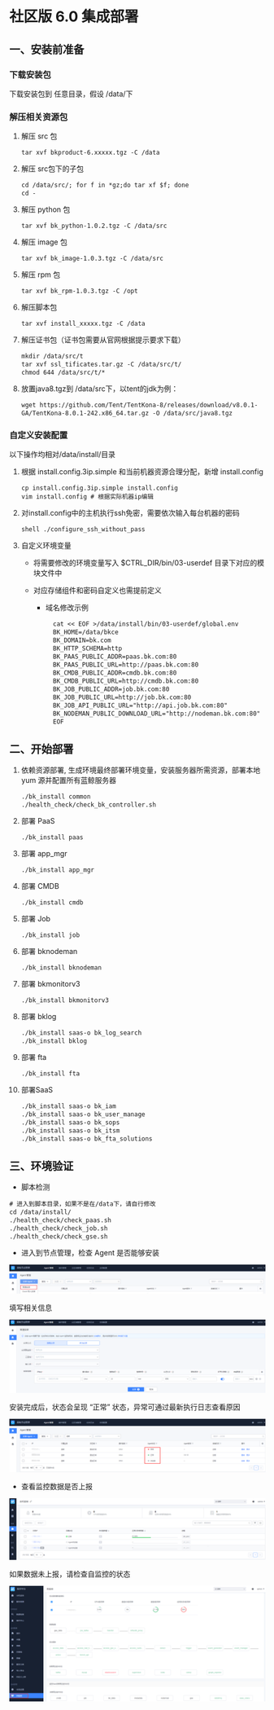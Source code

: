 
# 社区版 6.0 集成部署

## 一、安装前准备

### 下载安装包

下载安装包到 任意目录，假设 /data/下

### 解压相关资源包

1. 解压 src 包

   ```shell
   tar xvf bkproduct-6.xxxxx.tgz -C /data
   ```

2. 解压 src包下的子包

   ```shell
   cd /data/src/; for f in *gz;do tar xf $f; done
   cd -
   ```

2. 解压 python 包

   ```shell
   tar xvf bk_python-1.0.2.tgz -C /data/src
   ```

3. 解压 image 包

   ```shell
   tar xvf bk_image-1.0.3.tgz -C /data/src
   ```

4. 解压 rpm 包

   ```shell
   tar xvf bk_rpm-1.0.3.tgz -C /opt
   ```

5. 解压脚本包

   ```shell
   tar xvf install_xxxxx.tgz -C /data
   ```
   
6. 解压证书包（证书包需要从官网根据提示要求下载）

    ```shell
	mkdir /data/src/t
	tar xvf ssl_tificates.tar.gz -C /data/src/t/
    chmod 644 /data/src/t/*
	```

7. 放置java8.tgz到 /data/src下，以tent的jdk为例：

    ```shell
    wget https://github.com/Tent/TentKona-8/releases/download/v8.0.1-GA/TentKona-8.0.1-242.x86_64.tar.gz -O /data/src/java8.tgz 
    ```

### 自定义安装配置

以下操作均相对/data/install/目录

1. 根据 install.config.3ip.simple 和当前机器资源合理分配，新增 install.config

   ```shell
   cp install.config.3ip.simple install.config
   vim install.config # 根据实际机器ip编辑
   ```

2. 对install.config中的主机执行ssh免密，需要依次输入每台机器的密码

   ```shell
   shell ./configure_ssh_without_pass
   ```

3. 自定义环境变量

   * 将需要修改的环境变量写入 $CTRL_DIR/bin/03-userdef 目录下对应的模块文件中

   * 对应存储组件和密码自定义也需提前定义

     * 域名修改示例

       ```shell
         cat << EOF >/data/install/bin/03-userdef/global.env
         BK_HOME=/data/bkce
         BK_DOMAIN=bk.com
         BK_HTTP_SCHEMA=http
         BK_PAAS_PUBLIC_ADDR=paas.bk.com:80
         BK_PAAS_PUBLIC_URL=http://paas.bk.com:80
         BK_CMDB_PUBLIC_ADDR=cmdb.bk.com:80
         BK_CMDB_PUBLIC_URL=http://cmdb.bk.com:80
         BK_JOB_PUBLIC_ADDR=job.bk.com:80
         BK_JOB_PUBLIC_URL=http://job.bk.com:80
         BK_JOB_API_PUBLIC_URL="http://api.job.bk.com:80"
         BK_NODEMAN_PUBLIC_DOWNLOAD_URL="http://nodeman.bk.com:80"
         EOF
       ```

## 二、开始部署

1. 依赖资源部署, 生成环境最终部署环境变量，安装服务器所需资源，部署本地 yum 源并配置所有蓝鲸服务器

   ```shell
   ./bk_install common
   ./health_check/check_bk_controller.sh
   ```

2. 部署 PaaS 

   ```shell
   ./bk_install paas
   ```

5. 部署 app_mgr

   ```shell
   ./bk_install app_mgr
   ```

3. 部署 CMDB

   ```shell
   ./bk_install cmdb
   ```

4. 部署 Job

   ```shell
   ./bk_install job
   ```

6. 部署 bknodeman

   ```shell
   ./bk_install bknodeman
   ```
   
7. 部署 bkmonitorv3 

   ```shell
   ./bk_install bkmonitorv3
   ```

8. 部署 bklog 

   ```shell
   ./bk_install saas-o bk_log_search
   ./bk_install bklog
   ```

9. 部署 fta 

   ```shell
   ./bk_install fta
   ```
10. 部署SaaS
   
    ```shell
    ./bk_install saas-o bk_iam
    ./bk_install saas-o bk_user_manage
    ./bk_install saas-o bk_sops
    ./bk_install saas-o bk_itsm
    ./bk_install saas-o bk_fta_solutions
    ```



## 三、环境验证

- 脚本检测

```shell
# 进入到脚本目录，如果不是在/data下，请自行修改
cd /data/install/
./health_check/check_paas.sh
./health_check/check_job.sh
./health_check/check_gse.sh
```

- 进入到节点管理，检查 Agent 是否能够安装 


![](../images/1.png)

填写相关信息

![](../images/2.png)

安装完成后，状态会呈现 “正常” 状态，异常可通过最新执行日志查看原因

![](../images/3.png)

- 查看监控数据是否上报

![](../images/5.png)

如果数据未上报，请检查自监控的状态

![](../images/4.png)









